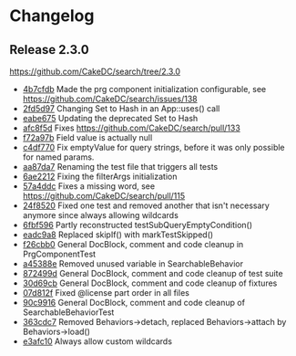 Changelog
=========

Release 2.3.0
-------------

https://github.com/CakeDC/search/tree/2.3.0

* [4b7cfdb](https://github.com/CakeDC/search/commit/4b7cfdb) Made the prg component initialization configurable, see https://github.com/CakeDC/search/issues/138
* [2fd5d97](https://github.com/CakeDC/search/commit/2fd5d97) Changing Set to Hash in an App::uses() call
* [eabe675](https://github.com/CakeDC/search/commit/eabe675) Updating the deprecated Set to Hash
* [afc8f5d](https://github.com/CakeDC/search/commit/afc8f5d) Fixes https://github.com/CakeDC/search/pull/133
* [f72a97b](https://github.com/CakeDC/search/commit/f72a97b) Field value is actually null
* [c4df770](https://github.com/CakeDC/search/commit/c4df770) Fix emptyValue for query strings, before it was only possible for named params.
* [aa87da7](https://github.com/CakeDC/search/commit/aa87da7) Renaming the test file that triggers all tests
* [6ae2212](https://github.com/CakeDC/search/commit/6ae2212) Fixing the filterArgs initialization
* [57a4ddc](https://github.com/CakeDC/search/commit/57a4ddc) Fixes a missing word, see https://github.com/CakeDC/search/pull/115
* [24f8520](https://github.com/CakeDC/search/commit/24f8520) Fixed one test and removed another that isn't necessary anymore since always allowing wildcards
* [6fbf596](https://github.com/CakeDC/search/commit/6fbf596) Partly reconstructed testSubQueryEmptyCondition()
* [eadc9a8](https://github.com/CakeDC/search/commit/eadc9a8) Replaced skipIf() with markTestSkipped()
* [f26cbb0](https://github.com/CakeDC/search/commit/f26cbb0) General DocBlock, comment and code cleanup in PrgComponentTest
* [a45388e](https://github.com/CakeDC/search/commit/a45388e) Removed unused variable in SearchableBehavior
* [872499d](https://github.com/CakeDC/search/commit/872499d) General DocBlock, comment and code cleanup of test suite
* [30d69cb](https://github.com/CakeDC/search/commit/30d69cb) General DocBlock, comment and code cleanup of fixtures
* [07d812f](https://github.com/CakeDC/search/commit/07d812f) Fixed @license part order in all files
* [90c9916](https://github.com/CakeDC/search/commit/90c9916) General DocBlock, comment and code cleanup of SearchableBehaviorTest
* [363cdc7](https://github.com/CakeDC/search/commit/363cdc7) Removed Behaviors->detach, replaced Behaviors->attach by Behaviors->load()
* [e3afc10](https://github.com/CakeDC/search/commit/e3afc10) Always allow custom wildcards